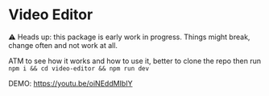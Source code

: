 # Video Editor
⚠️ Heads up: this package is early work in progress. Things might break, change often and not work at all.

ATM to see how it works and how to use it, better to clone the repo then run `npm i && cd video-editor && npm run dev`

DEMO: https://youtu.be/oiNEddMIbIY